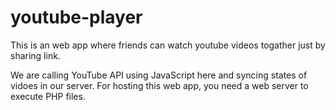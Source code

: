 # youtube-player
This is an web app where friends can watch youtube videos togather just by sharing link.

We are calling YouTube API using JavaScript here and syncing states of vidoes in our server.
For hosting this web app, you need a web server to execute PHP files. 
